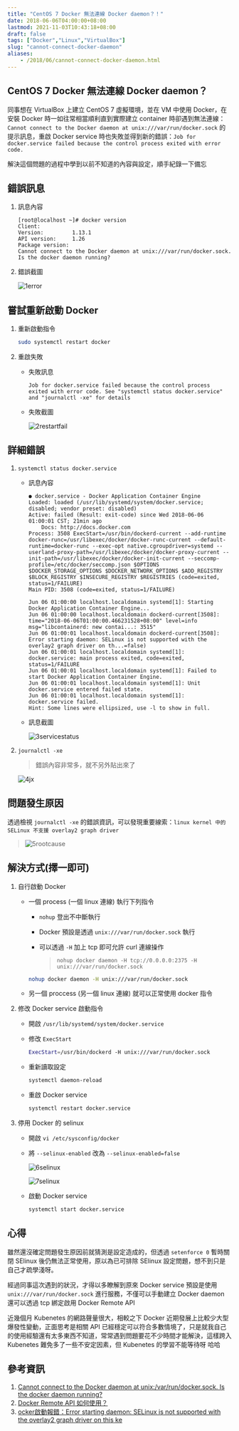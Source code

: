 ```yaml
---
title: "CentOS 7 Docker 無法連線 Docker daemon？！"
date: 2018-06-06T04:00:00+08:00
lastmod: 2021-11-03T10:43:18+08:00
draft: false
tags: ["Docker","Linux","VirtualBox"]
slug: "cannot-connect-docker-daemon"
aliases:
    - /2018/06/cannot-connect-docker-daemon.html
---
```

## CentOS 7 Docker 無法連線 Docker daemon？

同事想在 VirtualBox 上建立 CentOS 7 虛擬環境，並在 VM 中使用 Docker，在安裝 Docker 時一如往常相當順利直到實際建立 container 時卻遇到無法連線：`Cannot connect to the Docker daemon at unix:///var/run/docker.sock` 的提示訊息，重啟 Docker service 時也失敗並得到新的錯誤：`Job for docker.service failed because the control process exited with error code.`

解決這個問題的過程中學到以前不知道的內容與設定，順手紀錄一下備忘

## 錯誤訊息

1. 訊息內容

    ```log
    [root@localhost ~]# docker version                                                 
    Client:               
    Version:         1.13.1                                         
    API version:     1.26                         
    Package version:                           
    Cannot connect to the Docker daemon at unix:///var/run/docker.sock. Is the docker daemon running?
    ```

2. 錯誤截圖

    ![1error](https://user-images.githubusercontent.com/3851540/41012347-b7624782-6973-11e8-8a74-cced8daa1b14.png)

## 嘗試重新啟動 Docker

1. 重新啟動指令

    ```bash
    sudo systemctl restart docker
    ```

2. 重啟失敗
    - 失敗訊息

        ```log
        Job for docker.service failed because the control process exited with error code. See "systemctl status docker.service" and "journalctl -xe" for details
        ```  

    - 失敗截圖

        ![2restartfail](https://user-images.githubusercontent.com/3851540/41012348-b78c721e-6973-11e8-828a-704324b785ba.png)

## 詳細錯誤

1. `systemctl status docker.service`
    - 訊息內容

        ```log
        ● docker.service - Docker Application Container Engine
        Loaded: loaded (/usr/lib/systemd/system/docker.service; disabled; vendor preset: disabled)
        Active: failed (Result: exit-code) since Wed 2018-06-06 01:00:01 CST; 21min ago
            Docs: http://docs.docker.com
        Process: 3508 ExecStart=/usr/bin/dockerd-current --add-runtime docker-runc=/usr/libexec/docker/docker-runc-current --default-runtime=docker-runc --exec-opt native.cgroupdriver=systemd --userland-proxy-path=/usr/libexec/docker/docker-proxy-current --init-path=/usr/libexec/docker/docker-init-current --seccomp-profile=/etc/docker/seccomp.json $OPTIONS $DOCKER_STORAGE_OPTIONS $DOCKER_NETWORK_OPTIONS $ADD_REGISTRY $BLOCK_REGISTRY $INSECURE_REGISTRY $REGISTRIES (code=exited, status=1/FAILURE)
        Main PID: 3508 (code=exited, status=1/FAILURE)

        Jun 06 01:00:00 localhost.localdomain systemd[1]: Starting Docker Application Container Engine...
        Jun 06 01:00:00 localhost.localdomain dockerd-current[3508]: time="2018-06-06T01:00:00.466231528+08:00" level=info msg="libcontainerd: new contai...: 3515"
        Jun 06 01:00:01 localhost.localdomain dockerd-current[3508]: Error starting daemon: SELinux is not supported with the overlay2 graph driver on th...=false)
        Jun 06 01:00:01 localhost.localdomain systemd[1]: docker.service: main process exited, code=exited, status=1/FAILURE
        Jun 06 01:00:01 localhost.localdomain systemd[1]: Failed to start Docker Application Container Engine.
        Jun 06 01:00:01 localhost.localdomain systemd[1]: Unit docker.service entered failed state.
        Jun 06 01:00:01 localhost.localdomain systemd[1]: docker.service failed.
        Hint: Some lines were ellipsized, use -l to show in full.
        ```

    - 訊息截圖

        ![3servicestatus](https://user-images.githubusercontent.com/3851540/41012349-b7b72aa4-6973-11e8-9c4e-3cbef5508328.png)
2. `journalctl -xe`

    > 錯誤內容非常多，就不另外貼出來了

    ![4jx](https://user-images.githubusercontent.com/3851540/41012350-b7e1ffd6-6973-11e8-9444-03f50a5b19a0.png)

## 問題發生原因

透過檢視 `journalctl -xe` 的錯誤資訊，可以發現重要線索：`linux kernel 中的 SELinux 不支援 overlay2 graph driver`

>![5rootcause](https://user-images.githubusercontent.com/3851540/41012351-b80bb196-6973-11e8-945e-a8dd14516d8b.png)

## 解決方式(擇一即可)

1. 自行啟動 Docker
    - 一個 process (一個 linux 連線) 執行下列指令
        - `nohup` 登出不中斷執行
        - Docker 預設是透過 `unix:///var/run/docker.sock` 執行
        - 可以透過 `-H` 加上 tcp 即可允許 curl 連線操作

            > `nohup docker daemon -H tcp://0.0.0.0:2375 -H unix:///var/run/docker.sock`

        ```bash
        nohup docker daemon -H unix:///var/run/docker.sock
        ```

    - 另一個 proccess (另一個 linux 連線) 就可以正常使用 docker 指令
2. 修改 Docker service 啟動指令
    - 開啟 `/usr/lib/systemd/system/docker.service`
    - 修改 `ExecStart`

        ```bash
        ExecStart=/usr/bin/dockerd -H unix:///var/run/docker.sock
        ```

    - 重新讀取設定

        ```bash
        systemctl daemon-reload
        ```

    - 重啟 Docker service

        ```bash
        systemctl restart docker.service
        ```

3. 停用 Docker 的 selinux
    - 開啟 `vi /etc/sysconfig/docker`
    - 將 `--selinux-enabled` 改為 `--selinux-enabled=false`

        ![6selinux](https://user-images.githubusercontent.com/3851540/41012345-b70bba66-6973-11e8-931f-e74bd6523a8d.png)

        ![7selinux](https://user-images.githubusercontent.com/3851540/41012346-b7385b0c-6973-11e8-90b5-53ee1aea6f64.png)
    - 啟動 Docker service

        ```bash
        systemctl start docker.service
        ```

## 心得

雖然還沒確定問題發生原因前就猜測是設定造成的，但透過 `setenforce 0` 暫時關閉 SElinux 後仍無法正常使用，原以為已可排除 SElinux 設定問題，想不到只是自己才疏學淺呀。

經過同事這次遇到的狀況，才得以多瞭解到原來 Docker service 預設是使用 `unix:///var/run/docker.sock` 進行服務，不僅可以手動建立 Docker daemon 還可以透過 tcp 綁定啟用 Docker Remote API

近幾個月 Kubenetes 的網路聲量很大，相較之下 Docker 近期發展上比較少大型爆發性變動，正面思考是相關 API 已經穩定可以符合多數情境了，只是就我自己的使用經驗還有太多東西不知道，常常遇到問題要花不少時間才能解決，這樣跨入 Kubenetes 難免多了一些不安定因素，但 Kubenetes 的學習不能等待呀  哈哈

## 參考資訊

1. [Cannot connect to the Docker daemon at unix:/var/run/docker.sock. Is the docker daemon running?](https://stackoverflow.com/questions/44678725/cannot-connect-to-the-docker-daemon-at-unix-var-run-docker-sock-is-the-docker)
2. [Docker Remote API 如何使用？](https://www.zhihu.com/question/24852884)
3. [ocker啟動報錯：Error starting daemon: SELinux is not supported with the overlay2 graph driver on this ke](https://blog.csdn.net/a1010256340/article/details/80106156)
